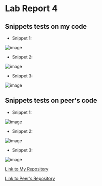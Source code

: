 # Lab Report 4

## Snippets tests on my code

- Snippet 1:

![image](https://user-images.githubusercontent.com/59184714/169345030-a335c388-7e94-4899-b73e-3845b78efed3.png)

- Snippet 2:

![image](https://user-images.githubusercontent.com/59184714/169345723-6d185012-7bd2-4106-b2f9-da4b272d704b.png)

- Snippet 3:

![image](https://user-images.githubusercontent.com/59184714/169345842-bde14ab5-5f29-478f-872a-3b56f6148a76.png)

## Snippets tests on peer's code

- Snippet 1:

![image](https://user-images.githubusercontent.com/59184714/169347367-d85b7923-4482-4227-946c-7809c02ad4dc.png)

- Snippet 2:

![image](https://user-images.githubusercontent.com/59184714/169347557-2bc50d32-ef0c-4a52-8047-41e7b53aa7e3.png)

- Snippet 3:

![image](https://user-images.githubusercontent.com/59184714/169347461-5f40e9ae-2aa7-437e-bed2-0890d0af4201.png)

[Link to My Repository ](https://github.com/Henryfzh/CSE-15L-Markdown-parser)

[Link to Peer's Repository](https://github.com/tcarman/markdown-parser)
